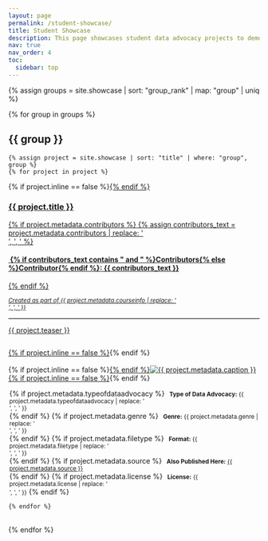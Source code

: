 ```yaml
---
layout: page
permalink: /student-showcase/
title: Student Showcase
description: This page showcases student data advocacy projects to demonstrate the types of projects afforded by the resources in the Data Advocacy for All Toolkit.
nav: true
nav_order: 4
toc:
  sidebar: top
---
```


<style>
  hr.rounded {
  border-top: 1px solid #bbb;
  border-radius: 1px;
}

</style>

{% assign groups = site.showcase | sort: "group_rank" | map: "group" | uniq %}

{% for group in groups %}

<div class="projects">
	<h2 class="category"> {{ group }} </h2>
</div>

    {% assign project = site.showcase | sort: "title" | where: "group", group %}
    {% for project in project %}

<p>
    <div class="card {% if project.inline == false %}hoverable{% endif %}">
        <div class="row no-gutters">
            <div class="team col-sm-8 col-md-7">
                <div class="card-body">
                    {% if project.inline == false %}<a href="{{ project.url | relative_url }}">{% endif %}
                    <h3 class="card-title">{{ project.title }}</h3>
                    {% if project.metadata.contributors %}
			    {% assign contributors_text = project.metadata.contributors | replace: '<br />', ', ' %}
			    <h4 class="card-text">
				    <i class="fa-solid fa-people-group"></i>
				    <b>&nbsp;{% if contributors_text contains " and " %}Contributors{% else %}Contributor{% endif %}:</b> {{ contributors_text }}
			    </h4>
			    {% endif %}
                    <p class="card-text">
			    <small><i>Created as part of {{ project.metadata.courseinfo | replace: '<br />', ', ' }}</i></small><br></p>
			    <hr class="rounded">
			    <p class="card-text">
			    {{ project.teaser }}
			    <small><br><br></small>
                    </p>
                    {% if project.inline == false %}</a>{% endif %}
                </div></div>
		<div class="col-sm-4 col-md-5">
                <br>{% if project.inline == false %}<a href="{{ project.url | relative_url }}">{% endif %}<img src="{{ '/assets/img/' | append: project.metadata.image | relative_url }}" class="card-img img-fluid max-width: 80%" alt="{{ project.metadata.caption }}" />{% if project.inline == false %}</a>{% endif %}
                    <div class="card-body" style="margin: 2px;">
			<p class="card-text">
			{% if project.metadata.typeofdataadvocacy %}
                        <small class="test-muted"><i class="fa-solid fa-layer-group"></i><b>&nbsp; Type of Data Advocacy:</b> {{ project.metadata.typeofdataadvocacy | replace: '<br />', ', ' }}</small><br>
			{% endif %}
			{% if project.metadata.genre %}
			<small class="test-muted"><i class="fa-solid fa-bars-staggered"></i><b>&nbsp; Genre:</b> {{ project.metadata.genre | replace: '<br />', ', ' }}</small><br>
			{% endif %}
			{% if project.metadata.filetype %}
			<small class="test-muted"><i class="fa-solid fa-file"></i><b>&nbsp; Format:</b> {{ project.metadata.filetype | replace: '<br />', ', ' }}</small> <br>
			{% endif %}
			{% if project.metadata.source %}
			<small class="test-muted"><i class="fa-solid fa-link"></i><b>&nbsp; Also Published Here:</b> <a href="{{ project.metadata.source }}">{{ project.metadata.source }}</a></small><br>
			{% endif %}
			{% if project.metadata.license %}
			<small class="test-muted"><i class="fa-solid fa-quote-left"></i><b>&nbsp; License:</b> {{ project.metadata.license | replace: '<br />', ', ' }}</small> 
			{% endif %}
                    </p>
		    </div>
            </div>
            </div>
        </div>
</p>

    {% endfor %}

<br>
{% endfor %}

